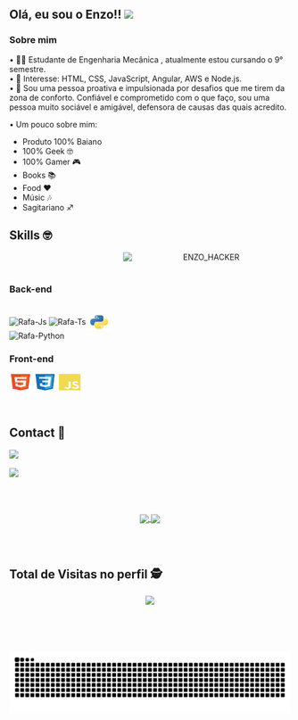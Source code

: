 


## Olá, eu sou o Enzo!! <img src="[https://tenor.com/view/looney-tunes-daffy-duck-moving-eyebrows-eyebrows-gif-16557051](https://tenor.com/search/hey-gifs)" width="30px"></h2>

### Sobre mim

•	👨‍🎓 Estudante de Engenharia Mecânica , atualmente estou cursando o 9° semestre.<br>
•	🎯 Interesse: HTML, CSS, JavaScript, Angular, AWS e Node.js.<br>
•	🦊 Sou uma pessoa proativa e impulsionada por desafios que me tirem da zona de conforto. Confiável e comprometido com o que faço, sou uma pessoa muito sociável e amigável, defensora de causas das quais acredito.<br>

• Um pouco sobre mim:
- Produto 100% Baiano
- 100% Geek 🤓
- 100% Gamer 🎮
- Books 📚
- Food ♥️
- Músic 🎶
- Sagitariano ♐




## Skills :nerd_face:
<p align="center">
      <img align="right" alt="ENZO_HACKER" height="300" width="300" src="https://media.discordapp.net/attachments/884254032917573652/884254147598241812/ENZO_HACKER.gif"> 

<div style="display: inline_block">

 <br> <br>
 <h3> Back-end </h3>

 <div>
<div style="display: inline_block"><br>
  <img align="center" alt="Rafa-Js" height="30" width="40" src="https://img.shields.io/badge/Node.js-43853D?style=for-the-badge&logo=node.js&logoColor=white">
  <img align="center" alt="Rafa-Ts" height="30" width="40" src="https://img.shields.io/badge/PHP-777BB4?style=for-the-badge&logo=php&logoColor=white">
  <img align="center" alt="Rafa-Python" height="30" width="40" src="https://raw.githubusercontent.com/devicons/devicon/master/icons/python/python-original.svg">
   <img align="center" alt="Rafa-Python" height="30" width="40" src="https://img.shields.io/badge/Java-ED8B00?style=for-the-badge&logo=java&logoColor=white">
  
</div>

 <h3> Front-end </h3>
 
 <div>
 <img align="center" alt="HTML" height="30" width="40" src="https://raw.githubusercontent.com/devicons/devicon/master/icons/html5/html5-original.svg">
 <img align="center" alt="CSS" height="30" width="40" src="https://raw.githubusercontent.com/devicons/devicon/master/icons/css3/css3-original.svg">  
 <img align="center" alt="Js" height="30" width="40" src="https://raw.githubusercontent.com/devicons/devicon/master/icons/javascript/javascript-plain.svg">  


 </div>
    <br> <br>

## Contact :iphone:

<div> 
 

  <a href = "mailto:enzo.eng_97@hotmail.com"><img src="https://img.shields.io/badge/Microsoft_Outlook-0078D4?style=for-the-badge&logo=microsoft-outlook&logoColor=white"></a>
      
      
  <a href="https://www.linkedin.com/in/enzo-santos-b20766164" target="_blank"><img src="https://img.shields.io/badge/-LinkedIn-%230077B5?style=for-the-badge&logo=linkedin&logoColor=white" target="_blank"></a> 
    
   </div>
   
   <br> <br>

<p align="center">
  <a href="https://github.com/anuraghazra/github-readme-stats">
    <img
      align="center"
      src="https://github-readme-stats.vercel.app/api/top-langs/?username=EnzoDev97&layout=compact"
    />
  </a>
  <a href="https://github.com/anuraghazra/github-readme-stats">
    <img
      align="center"
      height="165"
      src="https://github-readme-stats.vercel.app/api?username=EnzoDev97&count_private=true&theme=onedark&include_all_commits=true&count_private=true"
    />
  </a>
</p>
    <br> <br> 
<p align="center"> 

 ## Total de Visitas no perfil :detective: <br>
 <p align="center"> 
   <img alingn="center" src="https://profile-counter.glitch.me/EnzoDev97/count.svg" />
 </p>
       
  <br> <br> <br> <br>
 ![Snake animation](https://github.com/EnzoDev97/EnzoDev97/blob/output/github-contribution-grid-snake.svg)
 
</p>



